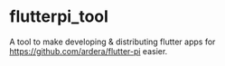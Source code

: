 # flutterpi_tool
A tool to make developing &amp; distributing flutter apps for https://github.com/ardera/flutter-pi easier.
